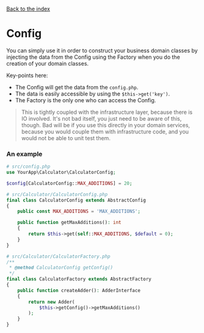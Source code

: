 [Back to the index](../documentation)

# Config

You can simply use it in order to construct your business domain classes by injecting the data 
from the Config using the Factory when you do the creation of your domain classes.

Key-points here:

- The Config will get the data from the `config.php`.
- The data is easily accessible by using the `$this->get('key')`.
- The Factory is the only one who can access the Config.

> This is tightly coupled with the infrastructure layer, because there is IO involved. 
> It's not bad itself, you just need to be aware of this, though. Bad will be if you use 
> this directly in your domain services, because you would couple them with infrastructure code, 
> and you would not be able to unit test them.

### An example

```php
# src/config.php
use YourApp\Calculator\CalculatorConfig;

$config[CalculatorConfig::MAX_ADDITIONS] = 20;
```

```php
# src/Calculator/CalculatorConfig.php
final class CalculatorConfig extends AbstractConfig
{
    public const MAX_ADDITIONS = 'MAX_ADDITIONS';

    public function getMaxAdditions(): int
    {
        return $this->get(self::MAX_ADDITIONS, $default = 0);
    }
}
```

```php
# src/Calculator/CalculatorFactory.php
/**
 * @method CalculatorConfig getConfig()
 */
final class CalculatorFactory extends AbstractFactory
{
    public function createAdder(): AdderInterface
    {
        return new Adder(
            $this->getConfig()->getMaxAdditions()
        );
    }
}
```
